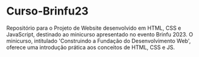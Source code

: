 # Curso-Brinfu23
Repositório para o Projeto de Website desenvolvido em HTML, CSS e JavaScript, destinado ao minicurso apresentado no evento Brinfu 2023. O minicurso, intitulado 'Construindo a Fundação do Desenvolvimento Web', oferece uma introdução prática aos conceitos de HTML, CSS e JS.
